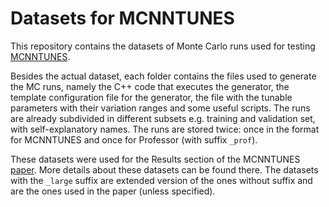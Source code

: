 # Datasets for MCNNTUNES

This repository contains the datasets of Monte Carlo runs used for testing [MCNNTUNES](https://github.com/N3PDF/mcnntunes).

Besides the actual dataset, each folder contains the files used to generate the MC runs,
namely the C++ code that executes the generator, the template configuration file for the generator,
the file with the tunable parameters with their variation ranges and some useful scripts.
The runs are already subdivided in different subsets e.g. training and validation set, with self-explanatory names.
The runs are stored twice: once in the format for MCNNTUNES and once for Professor (with suffix `_prof`).

These datasets were used for the Results section of the MCNNTUNES [paper](https://arxiv.org/abs/2010.02213).
More details about these datasets can be found there.
The datasets with the `_large` suffix are extended version of the ones without suffix and are the ones used in the paper (unless specified).
